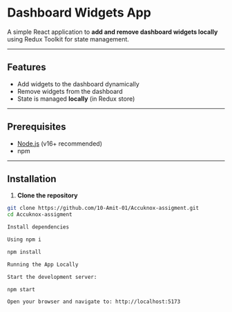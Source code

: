 # Dashboard Widgets App

A simple React application to **add and remove dashboard widgets locally** using Redux Toolkit for state management.

---

## Features

- Add widgets to the dashboard dynamically
- Remove widgets from the dashboard
- State is managed **locally** (in Redux store)
---

## Prerequisites

- [Node.js](https://nodejs.org/) (v16+ recommended)
- npm

---

## Installation

1. **Clone the repository**

```bash
git clone https://github.com/10-Amit-01/Accuknox-assigment.git
cd Accuknox-assigment

Install dependencies

Using npm i

npm install

Running the App Locally

Start the development server:

npm start

Open your browser and navigate to: http://localhost:5173